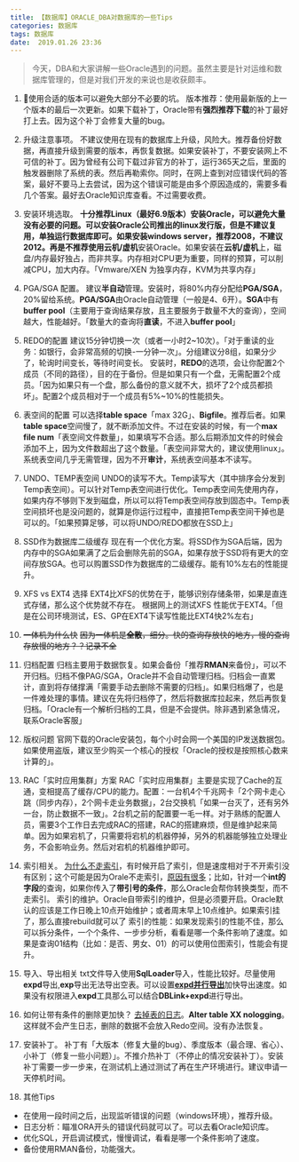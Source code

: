 ```yaml
---
title: 【数据库】ORACLE_DBA对数据库的一些Tips
categories: 数据库
tags: 数据库
date:  2019.01.26 23:36
---
```

>今天，DBA和大家讲解一些Oracle遇到的问题。虽然主要是针对运维和数据库管理的，但是对我们开发的来说也是收获颇丰。

1. 使用合适的版本可以避免大部分不必要的坑。
  版本推荐：使用最新版的上一个版本的最后一次更新。如果下载补丁，Oracle带有**强烈推荐下载**的补丁最好打上去。因为这个补丁会修复大量的bug。
2. 升级注意事项。
  不建议使用在现有的数据库上升级，风险大。推荐备份好数据，再直接升级到需要的版本，再恢复数据。如果安装补丁，不要安装网上不可信的补丁。因为曾经有公司下载过非官方的补丁，运行365天之后，里面的触发器删除了系统的表。然后再勒索你。同时，在网上查到对应错误代码的答案，最好不要马上去尝试，因为这个错误可能是由多个原因造成的，需要多看几个答案。最好去Oracle知识库查看。不过需要收费。
3. 安装环境选取。
  **十分推荐Linux（最好6.9版本）**安装Oracle，可以避免大量没有必要的问题。可以安装Oracle公司推出的linux发行版，但是不建议复用，单独运行数据库即可。如果安装windows server，推荐2008，不建议2012。再是不推荐使用**云机/虚机**安装Oracle。如果安装在**云机/虚机**上，磁盘/内存最好独占，而非共享。内存相对CPU更为重要，同样的预算，可以削减CPU，加大内存。「Vmware/XEN 为独享内存，KVM为共享内存」
4. PGA/SGA 配置。
  建议**半自动**管理。安装时，将80%内存分配给**PGA/SGA**，20%留给系统。**PGA/SGA**由Oracle自动管理（一般是4、6开）。**SGA**中有**buffer pool**（主要用于查询结果存放，且主要服务于数量不大的查询），空间越大，性能越好。「数量大的查询将**直读**，不进入**buffer pool**」
5. REDO的配置
  建议15分钟切换一次（或者一小时2~10次）。「对于重读的业务：如银行，会非常高频的切换-一分钟一次」。分组建议分8组，如果分少了，轮询时间变长，等待时间变长。
  安装时，**REDO**的选项，会让你配置2个成员（不同的路径），目的在于备份。但是如果只有一个盘，无需配置2个成员。「因为如果只有一个盘，那么备份的意义就不大，损坏了2个成员都损坏」。配置2个成员相对于一个成员有5%~10%的性能损失。
  
6. 表空间的配置
  可以选择**table space**「max 32G」、**Bigfile**。推荐后者。如果**table space**空间慢了，就不断添加文件。不过在安装的时候，有一个**max file num**「表空间文件数量」，如果填写不合适。那么后期添加文件的时候会添加不上，因为文件数超出了这个数量。「表空间非常大的，建议使用linux」。系统表空间几乎无需管理，因为不开**审计**，系统表空间基本不读写。

7. UNDO、TEMP表空间
  UNDO的读写不大。Temp读写大（其中排序会分发到Temp表空间）。可以针对Temp表空间进行优化。Temp表空间先使用内存，如果内存不够则下发到磁盘，所以可以将Temp表空间存放到固态中。Temp表空间损坏也是没问题的，就算是你运行过程中，直接把Temp表空间干掉也是可以的。「如果预算足够，可以将UNDO/REDO都放在SSD上」

8. SSD作为数据库二级缓存
  现在有一个优化方案。将SSD作为SGA后端，因为内存中的SGA如果满了之后会删除先前的SGA，如果存放于SSD将有更大的空间存放SGA。也可以购置SSD作为数据库的二级缓存。能有10%左右的性能提升。

7. XFS vs EXT4 选择
  EXT4比XFS的优势在于，能够识别存储条带，如果是直连式存储，那么这个优势就不存在。 根据网上的测试XFS 性能优于EXT4。「但是在公司环境测试，ES、GP在EXT4下读写性能比EXT4快2%左右」

8. ~~一体机为什么快~~
  ~~因为一体机是**全散**，细分。快的查询存放快的地方，慢的查询存放慢的地方？？记录不全~~

9. 归档配置
  归档主要用于数据恢复。如果会备份「推荐**RMAN**来备份」，可以不开归档。归档不像PAG/SGA，Oracle并不会自动管理归档。归档会一直累计，直到将存储撑满「需要手动去删除不需要的归档」。如果归档爆了，也是一件难处理的事情。建议在先将归档停了，然后将数据库拉起来，然后再恢复归档。「Oracle有一个解析归档的工具，但是不会提供。除非遇到紧急情况，联系Oracle客服」
  
10. 版权问题
  官网下载的Oracle安装包，每个小时会网一个美国的IP发送数据包。如果使用盗版，建议至少购买一个核心的授权「Oracle的授权是按照核心数来计算的」。

11. RAC「实时应用集群」方案
  RAC「实时应用集群」主要是实现了Cache的互通，变相提高了缓存/CPU的能力。配置：一台机4个千兆网卡「2个网卡走心跳（同步内存），2个网卡走业务数据」，2台交换机「如果一台灭了，还有另外一台，防止数据不一致」。2台机之前的配置要一毛一样。对于熟练的配置人员，需要3个工作日去完成RAC的搭建，RAC的搭建麻烦，但是维护起来简单。因为如果宕机了，只需要将宕机的机器停掉，另外的机器能够独立处理业务，不会影响业务。然后对宕机的机器维护即可。
12. 索引相关。
  [为什么不走索引](https://blog.csdn.net/u011954243/article/details/75008669)，有时候开启了索引，但是速度相对于不开索引没有区别；这个可能是因为Orale不走索引，[原因有很多](https://blog.csdn.net/u011954243/article/details/75008669)；比如，针对一个**int的字段**的查询，如果你传入了**带引号的条件**，那么Oracle会帮你转换类型，而不走索引。
  索引的维护。Oracle自带索引的维护，但是必须要开启。Oracle默认的应该是工作日晚上10点开始维护；或者周末早上10点维护。如果索引挂了，那么直接rebuild就可以了
  索引的性能：如果发现索引的性能不佳，那么可以拆分条件，一个个条件、一步步分析，看看是哪一个条件影响了速度。如果是查询01结构（比如：是否、男女、01）的可以使用位图索引，性能会有提升。
14. 导入、导出相关
  txt文件导入使用**SqlLoader**导入，性能比较好。尽量使用**expd**导出,**exp**导出无法导出空表。可以设置[**expd并行导出**](https://blog.csdn.net/a1264716408/article/details/75972218)加快导出速度。如果没有权限进入**expd**工具那么可以结合**DBLink+expd**进行导出。
15. 如何让带有条件的删除更加快？
  [去掉表的日志](https://www.cnblogs.com/zmlctt/p/3747443.html)。**Alter table XX nologging**。这样就不会产生日志，删除的数据不会放入Redo空间。没有办法恢复。
16. 安装补丁。
  补丁有「大版本（修复大量的bug）、季度版本（最合理、省心）、小补丁（修复一些小问题）」。不推介热补丁（不停止的情况安装补丁）。安装补丁需要一步一步来，在测试机上通过测试了再在生产环境进行。建议申请一天停机时间。
17. 其他Tips
  - 在使用一段时间之后，出现监听错误的问题（windows环境），推荐升级。
  - 日志分析：瞄准ORA开头的错误代码就可以了。可以去看Oracle知识库。
  - 优化SQL，开启调试模式，慢慢调试，看看是哪一个条件影响了速度。
  - 备份使用RMAN备份，功能强大。
  
  
